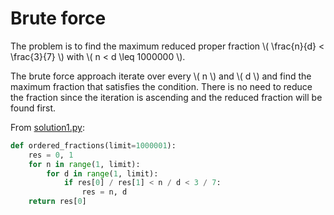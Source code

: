 # Brute force

The problem is to find the maximum reduced proper fraction \\( \frac{n}{d} < \frac{3}{7} \\) with \\( n < d \leq 1000000 \\).

The brute force approach iterate over every \\( n \\) and \\( d \\) and find the maximum fraction that satisfies the condition.
There is no need to reduce the fraction since the iteration is ascending and the reduced fraction will be found first.

From [solution1.py](https://github.com/TurtleSmoke/Project-Euler/blob/main/problems/problem_0071/solution1.py):

```python
def ordered_fractions(limit=1000001):
    res = 0, 1
    for n in range(1, limit):
        for d in range(1, limit):
            if res[0] / res[1] < n / d < 3 / 7:
                res = n, d
    return res[0]
```
